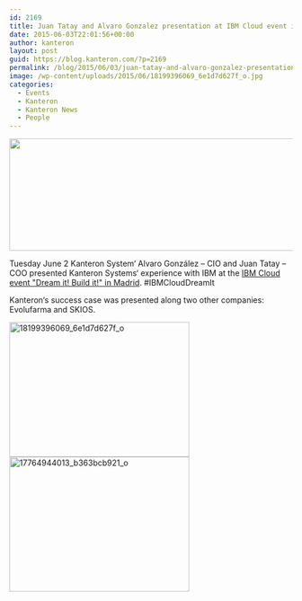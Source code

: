 ```yaml
---
id: 2169
title: Juan Tatay and Alvaro Gonzalez presentation at IBM Cloud event in Madrid
date: 2015-06-03T22:01:56+00:00
author: kanteron
layout: post
guid: https://blog.kanteron.com/?p=2169
permalink: /blog/2015/06/03/juan-tatay-and-alvaro-gonzalez-presentation-at-ibm-cloud-event-in-madrid/
image: /wp-content/uploads/2015/06/18199396069_6e1d7d627f_o.jpg
categories:
  - Events
  - Kanteron
  - Kanteron News
  - People
---
```

<img class="aligncenter" src="https://www-950.ibm.com/events/wwe/grp/grp016.nsf/LookupElementsImage/IBM%20Cloud:%20Dream%20it!%20Build%20it!/$FILE/Cabecero%20556x200hashtag.jpg" alt="" width="556" height="200" />

Tuesday June 2 Kanteron System‘ Alvaro González – CIO and Juan Tatay – COO presented Kanteron Systems‘ experience with IBM at the <a href="https://www-950.ibm.com/events/wwe/grp/grp016.nsf/v17_agenda?openform&seminar=845EKKES&locale=es_ES" target="_blank">IBM Cloud event "Dream it! Build it!" in Madrid</a>. #IBMCloudDreamIt

Kanteron‘s success case was presented along two other companies: Evolufarma and SKIOS.

[<img class="aligncenter" src="https://c4.staticflickr.com/8/7737/18405334795_9529879685_n.jpg" alt="18199396069_6e1d7d627f_o" width="320" height="240" />](https://www.flickr.com/photos/kanteron/18405334795 "18199396069_6e1d7d627f_o by kanteronsystems, on Flickr") [<img class="aligncenter" src="https://c1.staticflickr.com/9/8852/18219163359_534f51ae15_n.jpg" alt="17764944013_b363bcb921_o" width="320" height="240" />](https://www.flickr.com/photos/kanteron/18219163359 "17764944013_b363bcb921_o by kanteronsystems, on Flickr")